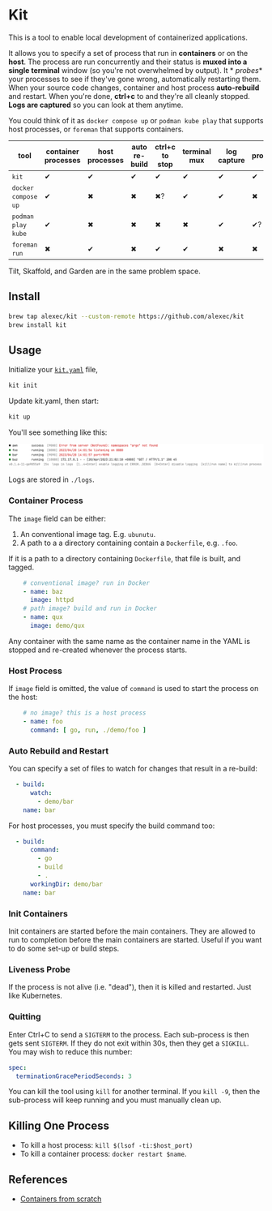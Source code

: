 # Kit

This is a tool to enable local development of containerized applications.

It allows you to specify a set of process that run in **containers** or on the **host**. The process are run
concurrently and their status is **muxed into a single terminal** window (so you're not overwhelmed by output). It *
*probes** your processes to see if they've gone wrong, automatically restarting them. When your source code changes,
container and host process **auto-rebuild** and restart. When you're done, **ctrl+c** to
and they're all cleanly stopped. **Logs are captured** so you can look at them anytime.

You could think of it as `docker compose up` or `podman kube play` that supports host processes, or `foreman` that
supports containers.

| tool                | container processes | host processes | auto re-build | ctrl+c to stop | terminal mux | log capture | probes |
|---------------------|---------------------|----------------|---------------|----------------|--------------|-------------|--------|
| `kit`               | ✔                   | ✔              | ✔             | ✔              | ✔            | ✔           | ✔      |
| `docker compose up` | ✔                   | ✖              | ✖             | ✖?             | ✔            | ✔           | ✖      |
| `podman play kube`  | ✔                   | ✖              | ✖             | ✖              | ✖            | ✔           | ✔?     |
| `foreman run`       | ✖                   | ✔              | ✖             | ✔              | ✔            | ✖           | ✖      |

Tilt, Skaffold, and Garden are in the same problem space.

## Install

```bash
brew tap alexec/kit --custom-remote https://github.com/alexec/kit
brew install kit
```

## Usage

Initialize your [`kit.yaml`](kit.yaml) file,

```bash
kit init
```

Update kit.yaml, then start:

```bash
kit up
```

You'll see something like this:

![screenshot](screenshot.png)

Logs are stored in `./logs`.

### Container Process

The `image` field can be either:

1. An conventional image tag. E.g. `ubunutu`.
2. A path to a a directory containing contain a `Dockerfile`, e.g. `.foo`.

If it is a path to a directory containing `Dockerfile`, that file is built, and tagged.

```yaml
    # conventional image? run in Docker
    - name: baz
      image: httpd
    # path image? build and run in Docker
    - name: qux
      image: demo/qux
```

Any container with the same name as the container name in the YAML is stopped and re-created whenever the process
starts.

### Host Process

If `image` field is omitted, the value of `command` is used to start the process on the host:

```yaml
    # no image? this is a host process
    - name: foo
      command: [ go, run, ./demo/foo ]
```

### Auto Rebuild and Restart

You can specify a set of files to watch for changes that result in a re-build:

```yaml
  - build:
      watch:
        - demo/bar
    name: bar
```        

For host processes, you must specify the build command too:

```yaml
  - build:
      command:
        - go
        - build
        - .
      workingDir: demo/bar
    name: bar
```        

### Init Containers

Init containers are started before the main containers. They are allowed to run to completion before the main containers
are started. Useful if you want to do some set-up or build steps.

### Liveness Probe

If the process is not alive (i.e. "dead"), then it is killed and restarted. Just like Kubernetes.

### Quitting

Enter Ctrl+C to send a `SIGTERM` to the process. Each sub-process is then gets sent `SIGTERM`. If they do not exit
within 30s, then they get a `SIGKILL`. You may wish to reduce this number:

```yaml
spec:
  terminationGracePeriodSeconds: 3
```

You can kill the tool using `kill` for another terminal. If you `kill -9`, then the sub-process will keep
running and you must manually clean up.

## Killing One Process

* To kill a host process: `kill $(lsof -ti:$host_port)`
* To kill a container process: `docker restart $name`.

## References

- [Containers from scratch](https://medium.com/@ssttehrani/containers-from-scratch-with-golang-5276576f9909)

